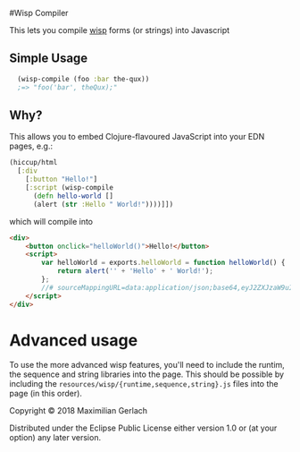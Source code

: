 #Wisp Compiler

This lets you compile [wisp](https://gozala.github.io/wisp/) forms (or strings) into Javascript

## Simple Usage
```clojure
  (wisp-compile (foo :bar the-qux))
  ;=> "foo('bar', theQux);"
```

## Why?
This allows you to embed Clojure-flavoured JavaScript into your EDN pages, e.g.:

```clojure
(hiccup/html
  [:div
    [:button "Hello!"]
    [:script (wisp-compile
      (defn hello-world []
      (alert (str :Hello " World!"))))]])
```

which will compile into
```html
<div>
    <button onclick="helloWorld()">Hello!</button>
    <script>
        var helloWorld = exports.helloWorld = function helloWorld() {
            return alert('' + 'Hello' + ' World!');
        };
        //# sourceMappingURL=data:application/json;base64,eyJ2ZXJzaW9uIjozLCJzb3VyY2VzIjpbImFub255bW91cy53aXNwIl0sIm5hbWVzIjpbImhlbGxvV29ybGQiLCJleHBvcnRzIiwiYWxlcnQiXSwibWFwcGluZ3MiOiJBQUFBLElBQU1BLFVBQUEsR0FBQUMsT0FBQSxDQUFBRCxVQUFBLEdBQU4sU0FBTUEsVUFBTixHQUFxQjtBQUFBLGVBQUNFLEtBQUQsQyxZQUFPLEdBQVksU0FBbkI7QUFBQSxLQUFyQiIsInNvdXJjZXNDb250ZW50IjpbIihkZWZuIGhlbGxvLXdvcmxkIFtdIChhbGVydCAoc3RyIDpIZWxsbyBcIiBXb3JsZCFcIikpKSJdfQ==
    </script>
</div>
```

# Advanced usage
To use the more advanced wisp features, you'll need to include the runtim, the sequence and string libraries into the page. This should be possible by including the `resources/wisp/{runtime,sequence,string}.js` files into the page (in this order).


Copyright © 2018 Maximilian Gerlach

Distributed under the Eclipse Public License either version 1.0 or (at
your option) any later version.
